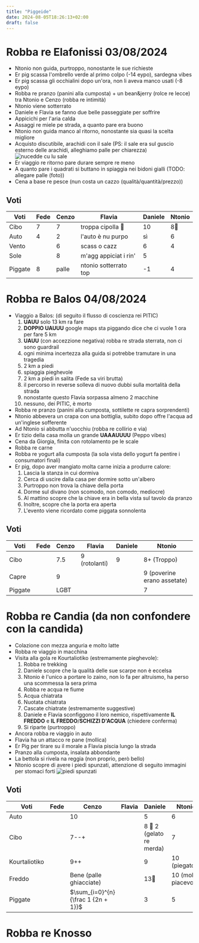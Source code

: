 ```yaml
---
title: "Piggeide"
date: 2024-08-05T18:26:13+02:00
draft: false
---
```


# Robba re Elafonissi 03/08/2024
- Ntonio non guida, purtroppo, nonostante le sue richieste
- Er pig scassa l'ombrello verde al primo colpo (-14 eypo), sardegna vibes
- Er pig scassa gli occhialini dopo un'ora, non li aveva manco usati (-8 eypo)
- Robba re pranzo (panini alla cumposta) + un bean&jerry (rolce re lecce) tra Ntonio e Cenzo (robba re intimità)
- Ntonio viene sotterrato
- Daniele e Flavia se fanno due belle passeggiate per soffrire
- Appicichi per l'aria calda
- Assaggi re miele pe strada, a quanto pare era buono
- Ntonio non guida manco al ritorno, nonostante sia quasi la scelta migliore
- Acquisto discutibile, arachidi con il sale (PS: il sale era sul guscio esterno delle arachidi, alleghiamo palle per chiarezza)
![nucedde cu lu sale](/images/nucedde.jpeg)
- Er viaggio re ritorno pare durare sempre re meno
- A quanto pare i quadrati si buttano in spiaggia nei bidoni gialli (TODO: allegare palle (foto))
- Cena a base re pesce (nun costa un cazzo (qualità/quantità/prezzo))
## Voti
 | Voti    | Fede | Cenzo | Flavia                | Daniele | Ntonio |
 |---------|------|-------|-----------------------|---------|--------|
 | Cibo    | 7    |  7     | troppa cipolla 🧅     | 10      | 8󱦒     |
 | Auto    | 4    |  2     | l'auto è nu purpo     | sì      | 6      |
 | Vento   |      |  6     | scass o cazz          | 6       | 4      |
 | Sole    |      |  8     | m'agg appiciat i rin' | 5       |        |
 | Piggate | 8    |  palle     | ntonio sotterrato top | -1      | 4      |

# Robba re Balos 04/08/2024
- Viaggio a Balos: (di seguito il flusso di coscienza rei PITIC)
  1. **UAUU** solo 13 km ra fare
  2. **DOPPIO UAUUU** google maps sta piggando dice che ci vuole 1 ora per fare 5 km
  3. **UAUU** (con accezzione negativa) robba re strada sterrata, non ci sono guardrail
  4. ogni minima incertezza alla guida si potrebbe tramutare in una tragedia
  5. 2 km a piedi
  6. spiaggia pieghevole
  7. 2 km a piedi in salita (Fede sa viri brutta)
  8. il percorso in reverse solleva di nuovo dubbi sulla mortalità della strada
  9. nonostante questo Flavia sorpassa almeno 2 macchine
  10. nessuno, dei PITIC, è morto
- Robba re pranzo (panini alla cumposta, sottilette re capra sorprendenti)
- Ntonio abbevera un crapa con una bottiglia, subito dopo offre l'acqua ad un'inglese sofferente
- Ad Ntonio si abbutta n'uocchiu (robba re collirio e via)
- Er tizio della casa molla un grande **UAAAUUUU** (Peppo vibes)
- Cena da Giorgia, finita con rotolamento pe le scale
- Robba re carne
- Robba re yogurt alla cumposta (la sola vista dello yogurt fa pentire i consumatori finali)
- Er pig, dopo aver mangiato molta carne inizia a produrre calore:
  1. Lascia la stanza in cui dormiva
  2. Cerca di uscire dalla casa per dormire sotto un'albero
  3. Purtroppo non trova la chiave della porta
  4. Dorme sul divano (non scomodo, non comodo, mediocre)
  5. Al mattino scopre che la chiave era in bella vista sul tavolo da pranzo
  6. Inoltre, scopre che la porta era aperta
  7. L'evento viene ricordato come piggata sonnolenta
## Voti
 | Voti    | Fede | Cenzo | Flavia        | Daniele | Ntonio                      |
 |---------|------|-------|---------------|---------|-----------------------------|
 | Cibo    |      | 7.5   | 9 (rotolanti) | 9       | 8+ (Troppo)                 |
 | Capre   |      | 9     |               |         | 9 (poverine erano assetate) |
 | Piggate |      | LGBT  |               |         | 7                           |

# Robba re Candia (da non confondere con la candida)
- Colazione con mezza anguria e molto latte
- Robba re viaggio in macchina 
- Visita alla gola re Kourtaliotiko (estremamente pieghevole):
  1. Robba re trekking
  2. Daniele scopre che la qualità delle sue scarpe non è eccelsa
  3. Ntonio è l'unico a portare lo zaino, non lo fa per altruismo, ha perso una scommessa la sera prima
  4. Robba re acqua re fiume
  5. Acqua chiatrata
  6. Nuotata chiatrata
  7. Cascate chiatrate (estremamente suggestive)
  8. Daniele e Flavia sconfiggono il loro nemico, rispettivamente **IL FREDDO** e **IL FREDDO**/**SCHIZZI D'ACQUA** (chiedere conferma)
  9. Si riparte (purtroppo)
- Ancora robba re viaggio in auto
- Flavia ha un attacco re pane (mollica)
- Er Pig per tirare su il morale a Flavia piscia lungo la strada 
- Pranzo alla cumposta, insalata abbondante
- La bettola si rivela na reggia (non proprio, però bello)
- Ntonio scopre di avere i piedi spunzati, attenzione di seguito immagini per stomaci forti
![piedi spunzati](/images/piedi_spunzati.jpeg)
## Voti
 | Voti          | Fede | Cenzo                               | Flavia | Daniele                 | Ntonio               |
 |---------------|------|-------------------------------------|--------|-------------------------|----------------------|
 | Auto          |      | 10                                  |        | 5                       | 6                    |
 | Cibo          |      | 7--+                                |        | 8  2 (gelato re merda) | 7                    |
 | Kourtaliotiko |      | 9++                                 |        | 9                       | 10 (piegato)         |
 | Freddo        |      | Bene (palle ghiacciate)             |        | 13󰔄                     | 10 (molto piacevole) |
 | Piggate       |      | $\sum_{i=0}^{n} {\frac 1 {2n + 1}}$ |        | 3                       | 5                    |

# Robba re Knosso

